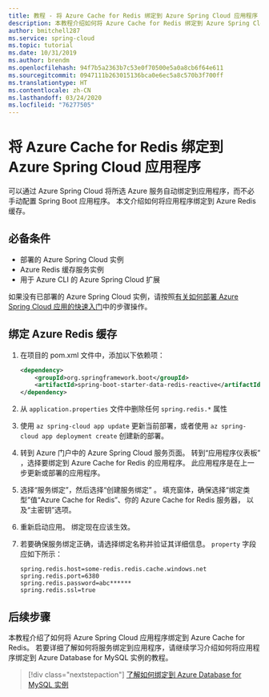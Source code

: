 ```yaml
---
title: 教程 - 将 Azure Cache for Redis 绑定到 Azure Spring Cloud 应用程序
description: 本教程介绍如何将 Azure Cache for Redis 绑定到 Azure Spring Cloud 应用程序
author: bmitchell287
ms.service: spring-cloud
ms.topic: tutorial
ms.date: 10/31/2019
ms.author: brendm
ms.openlocfilehash: 94f7b5a2363b7c53e0f70500e5a0a8cb6f64e611
ms.sourcegitcommit: 0947111b263015136bca0e6ec5a8c570b3f700ff
ms.translationtype: HT
ms.contentlocale: zh-CN
ms.lasthandoff: 03/24/2020
ms.locfileid: "76277505"
---
```

# <a name="bind-azure-cache-for-redis-to-your-azure-spring-cloud-application"></a>将 Azure Cache for Redis 绑定到 Azure Spring Cloud 应用程序 

可以通过 Azure Spring Cloud 将所选 Azure 服务自动绑定到应用程序，而不必手动配置 Spring Boot 应用程序。 本文介绍如何将应用程序绑定到 Azure Redis 缓存。

## <a name="prerequisites"></a>必备条件

* 部署的 Azure Spring Cloud 实例
* Azure Redis 缓存服务实例
* 用于 Azure CLI 的 Azure Spring Cloud 扩展

如果没有已部署的 Azure Spring Cloud 实例，请按照[有关如何部署 Azure Spring Cloud 应用的快速入门](spring-cloud-quickstart-launch-app-portal.md)中的步骤操作。

## <a name="bind-azure-cache-for-redis"></a>绑定 Azure Redis 缓存

1. 在项目的 pom.xml 文件中，添加以下依赖项：

    ```xml
    <dependency>
        <groupId>org.springframework.boot</groupId>
        <artifactId>spring-boot-starter-data-redis-reactive</artifactId>
    </dependency>
    ```
1. 从 `application.properties` 文件中删除任何 `spring.redis.*` 属性

1. 使用 `az spring-cloud app update` 更新当前部署，或者使用 `az spring-cloud app deployment create` 创建新的部署。

1. 转到 Azure 门户中的 Azure Spring Cloud 服务页面。 转到“应用程序仪表板”  ，选择要绑定到 Azure Cache for Redis 的应用程序。 此应用程序是在上一步更新或部署的应用程序。

1. 选择“服务绑定”，然后选择“创建服务绑定”   。 填充窗体，确保选择“绑定类型”值“Azure Cache for Redis”、你的 Azure Cache for Redis 服务器，  以及“主密钥”选项。  

1. 重新启动应用。 绑定现在应该生效。

1. 若要确保服务绑定正确，请选择绑定名称并验证其详细信息。 `property` 字段应如下所示：
    ```
    spring.redis.host=some-redis.redis.cache.windows.net
    spring.redis.port=6380
    spring.redis.password=abc******
    spring.redis.ssl=true
    ```

## <a name="next-steps"></a>后续步骤

本教程介绍了如何将 Azure Spring Cloud 应用程序绑定到 Azure Cache for Redis。 若要详细了解如何将服务绑定到应用程序，请继续学习介绍如何将应用程序绑定到 Azure Database for MySQL 实例的教程。

> [!div class="nextstepaction"]
> [了解如何绑定到 Azure Database for MySQL 实例](spring-cloud-tutorial-bind-mysql.md)
